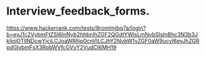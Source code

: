 # Interview_feedback_forms.
https://www.hackerrank.com/tests/8romlmjbq7a/login?b=eyJ1c2VybmFtZSI6InNyb2hhbnlhZGF2QGdtYWlsLmNvbSIsInBhc3N3b3JkIjoiOTllNDcwYjciLCJoaWRlIjp0cnVlLCJhY2NvbW1vZGF0aW9ucyI6eyJhZGRpdGlvbmFsX3RpbWVfcGVyY2VudCI6MH19
